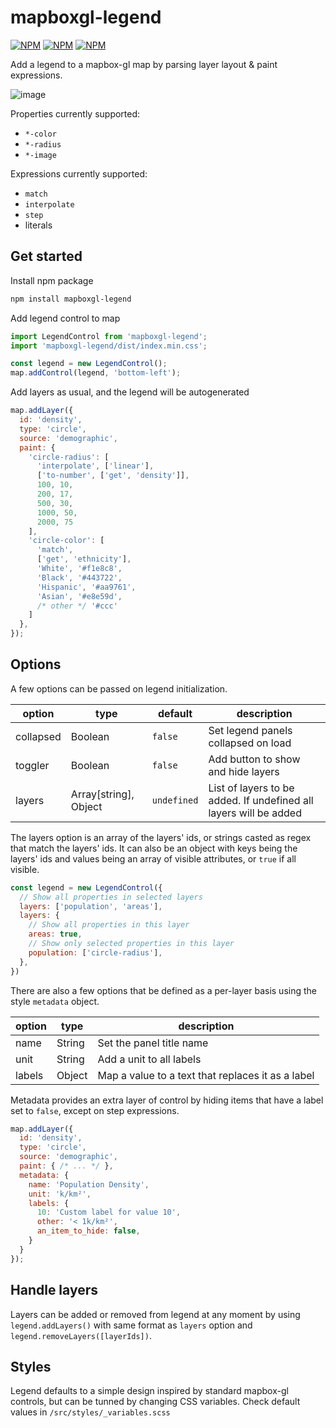 # mapboxgl-legend

[![NPM](https://img.shields.io/npm/v/mapboxgl-legend)](https://npmjs.org/package/mapboxgl-legend)
[![NPM](https://img.shields.io/bundlephobia/minzip/mapboxgl-legend)](https://npmjs.org/package/mapboxgl-legend)
[![NPM](https://img.shields.io/npm/l/mapboxgl-legend)](https://npmjs.org/package/mapboxgl-legend)

Add a legend to a mapbox-gl map by parsing layer layout & paint expressions.

![image](https://user-images.githubusercontent.com/12972543/116700430-0d338b80-a9c7-11eb-913f-70c884589dc0.png)

Properties currently supported:

- `*-color`
- `*-radius`
- `*-image`

Expressions currently supported:

- `match`
- `interpolate`
- `step`
- literals

## Get started

Install npm package

```bash
npm install mapboxgl-legend
```

Add legend control to map

```javascript
import LegendControl from 'mapboxgl-legend';
import 'mapboxgl-legend/dist/index.min.css';

const legend = new LegendControl();
map.addControl(legend, 'bottom-left');
```

Add layers as usual, and the legend will be autogenerated

```javascript
map.addLayer({
  id: 'density',
  type: 'circle',
  source: 'demographic',
  paint: {
    'circle-radius': [
      'interpolate', ['linear'],
      ['to-number', ['get', 'density']],
      100, 10,
      200, 17,
      500, 30,
      1000, 50,
      2000, 75
    ],
    'circle-color': [
      'match',
      ['get', 'ethnicity'],
      'White', '#f1e8c8',
      'Black', '#443722',
      'Hispanic', '#aa9761',
      'Asian', '#e8e59d',
      /* other */ '#ccc'
    ]
  },
});
```

## Options

A few options can be passed on legend initialization.

| option | type | default | description |
| --- | --- | --- | --- |
| collapsed | Boolean | `false` | Set legend panels collapsed on load |
| toggler | Boolean | `false` | Add button to show and hide layers |
| layers | Array[string], Object | `undefined` | List of layers to be added. If undefined all layers will be added |

The layers option is an array of the layers' ids, or strings casted as regex that match the layers' ids. It can also be an object with keys being the layers' ids and values being an array of visible attributes, or `true` if all visible.

```javascript
const legend = new LegendControl({
  // Show all properties in selected layers
  layers: ['population', 'areas'],
  layers: {
    // Show all properties in this layer
    areas: true,
    // Show only selected properties in this layer
    population: ['circle-radius'], 
  },
})
```

There are also a few options that be defined as a per-layer basis using the style `metadata` object.

| option | type | description |
| --- | --- | --- |
| name | String | Set the panel title name |
| unit | String | Add a unit to all labels |
| labels | Object | Map a value to a text that replaces it as a label |

Metadata provides an extra layer of control by hiding items that have a label set to `false`, except on step expressions.

```javascript
map.addLayer({
  id: 'density',
  type: 'circle',
  source: 'demographic',
  paint: { /* ... */ },
  metadata: {
    name: 'Population Density',
    unit: 'k/km²',
    labels: {
      10: 'Custom label for value 10',
      other: '< 1k/km²',
      an_item_to_hide: false,
    }
  }
});
```

## Handle layers

Layers can be added or removed from legend at any moment by using `legend.addLayers()` with same format as `layers` option and `legend.removeLayers([layerIds])`.

## Styles

Legend defaults to a simple design inspired by standard mapbox-gl controls, but can be tunned by changing CSS variables. Check default values in `/src/styles/_variables.scss`
